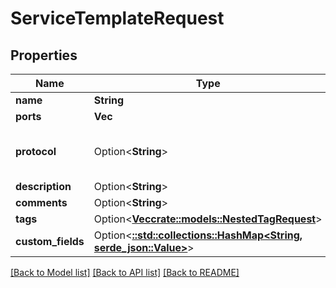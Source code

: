 # ServiceTemplateRequest

## Properties

Name | Type | Description | Notes
------------ | ------------- | ------------- | -------------
**name** | **String** |  | 
**ports** | **Vec<i32>** |  | 
**protocol** | Option<**String**> | * `tcp` - TCP * `udp` - UDP * `sctp` - SCTP | [optional]
**description** | Option<**String**> |  | [optional]
**comments** | Option<**String**> |  | [optional]
**tags** | Option<[**Vec<crate::models::NestedTagRequest>**](NestedTagRequest.md)> |  | [optional]
**custom_fields** | Option<[**::std::collections::HashMap<String, serde_json::Value>**](serde_json::Value.md)> |  | [optional]

[[Back to Model list]](../README.md#documentation-for-models) [[Back to API list]](../README.md#documentation-for-api-endpoints) [[Back to README]](../README.md)


